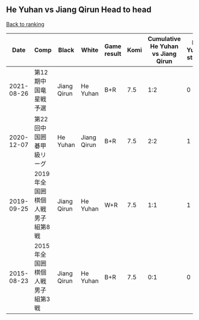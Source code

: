 ## He Yuhan vs Jiang Qirun Head to head

[Back to ranking](../../index.md)




| **Date** | **Comp** | **Black** | **White** | **Game result** | **Komi** | **Cumulative He Yuhan vs Jiang Qirun** | **He Yuhan streak** | **Jiang Qirun streak** | 
| --- | --- | --- | --- | --- | --- | --- | --- | --- |
| 2021-08-26 | 第12期中国竜星戦予選 | Jiang Qirun | He Yuhan | B+R | 7.5 | 1:2 | 0 | 1 | 
| 2020-12-07 | 第22回中国囲碁甲級リーグ | He Yuhan | Jiang Qirun | B+R | 7.5 | 2:2 | 1 | 0 | 
| 2019-09-25 | 2019年全国囲棋個人戦男子組第8戦 | Jiang Qirun | He Yuhan | W+R | 7.5 | 1:1 | 1 | 0 | 
| 2015-08-23 | 2015年全国囲棋個人戦男子組第3戦 | Jiang Qirun | He Yuhan | B+R | 7.5 | 0:1 | 0 | 1 |




